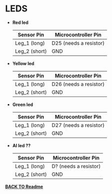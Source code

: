 # **LEDS**

- **Red led**

  | Sensor Pin    | Microcontroller Pin    |
  | ------------- | ---------------------- |
  | Leg_1 (long)  | D25 (needs a resistor) |
  | Leg_2 (short) | GND                    |

- **Yellow led**

  | Sensor Pin    | Microcontroller Pin    |
  | ------------- | ---------------------- |
  | Leg_1 (long)  | D26 (needs a resistor) |
  | Leg_2 (short) | GND                    |

- **Green led**

  | Sensor Pin    | Microcontroller Pin    |
  | ------------- | ---------------------- |
  | Leg_1 (long)  | D27 (needs a resistor) |
  | Leg_2 (short) | GND                    |

- **AI led ??**

  | Sensor Pin    | Microcontroller Pin   |
  | ------------- | --------------------- |
  | Leg_1 (long)  | D? (needs a resistor) |
  | Leg_2 (short) | GND                   |

[**BACK TO Readme**](/Readme.md)

